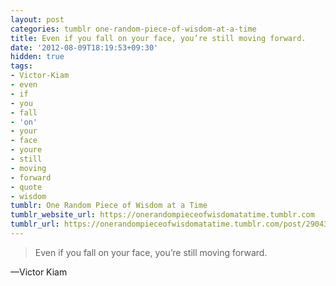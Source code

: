 ```yaml
---
layout: post
categories: tumblr one-random-piece-of-wisdom-at-a-time
title: Even if you fall on your face, you’re still moving forward.
date: '2012-08-09T18:19:53+09:30'
hidden: true
tags:
- Victor-Kiam
- even
- if
- you
- fall
- 'on'
- your
- face
- youre
- still
- moving
- forward
- quote
- wisdom
tumblr: One Random Piece of Wisdom at a Time
tumblr_website_url: https://onerandompieceofwisdomatatime.tumblr.com
tumblr_url: https://onerandompieceofwisdomatatime.tumblr.com/post/29043716882/even-if-you-fall-on-your-face-youre-still-moving
---
```

> Even if you fall on your face, you’re still moving forward.

—Victor Kiam
